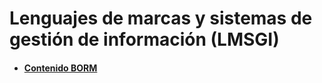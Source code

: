 # Lenguajes de marcas y sistemas de gestión de información (LMSGI) #

- #### [Contenido BORM](contenido_borm.md) ####
